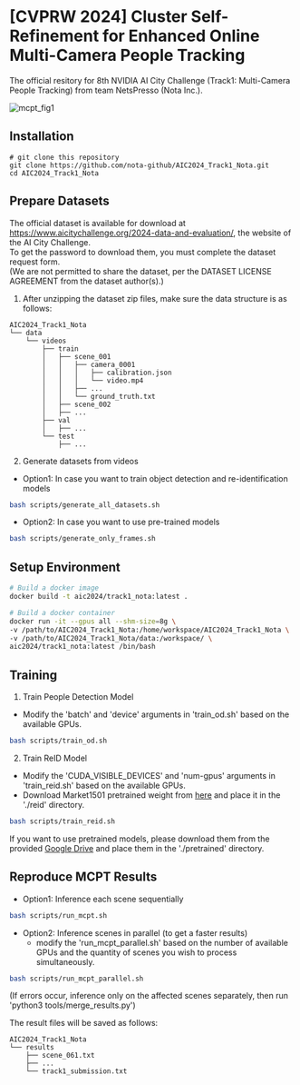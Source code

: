 # [CVPRW 2024] Cluster Self-Refinement for Enhanced Online Multi-Camera People Tracking

The official resitory for 8th NVIDIA AI City Challenge (Track1: Multi-Camera People Tracking) from team NetsPresso (Nota Inc.).

![mcpt_fig1](https://github.com/nota-github/AIC2024_Track1_Nota/assets/48690450/05d35d49-a218-452b-8db8-b5524d44a63f)


## Installation
```
# git clone this repository
git clone https://github.com/nota-github/AIC2024_Track1_Nota.git
cd AIC2024_Track1_Nota
```

## Prepare Datasets

The official dataset is available for download at https://www.aicitychallenge.org/2024-data-and-evaluation/, the website of the AI City Challenge.  
To get the password to download them, you must complete the dataset request form.  
(We are not permitted to share the dataset, per the DATASET LICENSE AGREEMENT from the dataset author(s).)

1. After unzipping the dataset zip files, make sure the data structure is as follows:

```
AIC2024_Track1_Nota
└── data
    └── videos
        ├── train
        │   ├── scene_001
        │   │   ├── camera_0001
        │   │   │   ├── calibration.json
        │   │   │   └── video.mp4
        │   │   ├── ...
        │   │   └── ground_truth.txt
        │   ├── scene_002
        │   ├── ...
        ├── val
        │   ├── ...
        └── test
            ├── ...
```

2. Generate datasets from videos
- Option1: In case you want to train object detection and re-identification models
```bash 
bash scripts/generate_all_datasets.sh
```

- Option2: In case you want to use pre-trained models
```bash 
bash scripts/generate_only_frames.sh
```

## Setup Environment
```bash
# Build a docker image
docker build -t aic2024/track1_nota:latest .

# Build a docker container
docker run -it --gpus all --shm-size=8g \
-v /path/to/AIC2024_Track1_Nota:/home/workspace/AIC2024_Track1_Nota \
-v /path/to/AIC2024_Track1_Nota/data:/workspace/ \
aic2024/track1_nota:latest /bin/bash

```


## Training
1. Train People Detection Model
- Modify the 'batch' and 'device' arguments in 'train_od.sh' based on the available GPUs.
```bash 
bash scripts/train_od.sh
```

2. Train ReID Model
- Modify the 'CUDA_VISIBLE_DEVICES' and 'num-gpus' arguments in 'train_reid.sh' based on the available GPUs.
- Download Market1501 pretrained weight from [here](https://github.com/JDAI-CV/fast-reid/releases/download/v0.1.1/msmt_sbs_R50-ibn.pth) and place it in the './reid' directory.
```bash 
bash scripts/train_reid.sh
```

If you want to use pretrained models, please download them from the provided [Google Drive](https://drive.google.com/drive/folders/1f9vTZA336qr9JL8nPbA9fmH5hVU8rcuJ?usp=sharing) and place them in the './pretrained' directory. 


## Reproduce MCPT Results 
- Option1: Inference each scene sequentially
```bash 
bash scripts/run_mcpt.sh
```

- Option2: Inference scenes in parallel (to get a faster results)
    - modify the 'run_mcpt_parallel.sh' based on the number of available GPUs and the quantity of scenes you wish to process simultaneously.
```bash 
bash scripts/run_mcpt_parallel.sh
```
(If errors occur, inference only on the affected scenes separately, then run 'python3 tools/merge_results.py')  


The result files will be saved as follows:

```
AIC2024_Track1_Nota
└── results
    ├── scene_061.txt
    ├── ...
    └── track1_submission.txt
```
